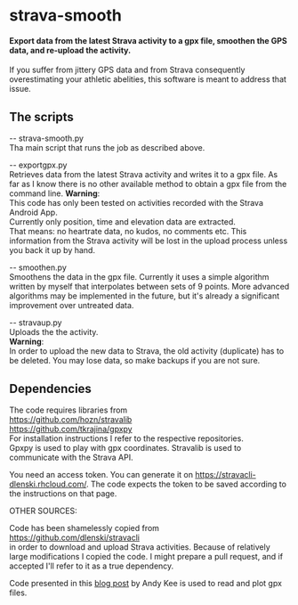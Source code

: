 # strava-smooth

#### Export data from the latest Strava activity to a gpx file, smoothen the GPS data, and re-upload the activity.

If you suffer from jittery GPS data and from Strava consequently overestimating your athletic abelities, this software is meant to address that issue.


## The scripts

-- strava-smooth.py  
Tha main script that runs the job as described above.

-- exportgpx.py  
Retrieves data from the latest Strava activity and writes it to a gpx file. As far as I know there is no other available method  to obtain a gpx file from the command line.
**Warning**:  
  This code has only been tested on activities recorded with the Strava Android App.  
  Currently only position, time and elevation data are extracted.  
  That means: no heartrate data, no kudos, no comments etc. This information from the Strava activity will be lost in the upload process unless you back it up by hand.

-- smoothen.py  
Smoothens the data in the gpx file. Currently it uses a simple algorithm written by myself that interpolates between sets of 9 points. More advanced algorithms may be implemented in the future, but it's already a significant improvement over untreated data.

-- stravaup.py  
Uploads the the activity.  
**Warning**:  
  In order to upload the new data to Strava, the old activity (duplicate) has to be deleted. You may lose data, so make backups if you are not sure.


## Dependencies

The code requires libraries from  
https://github.com/hozn/stravalib  
https://github.com/tkrajina/gpxpy  
For installation instructions I refer to the respective repositories.  
Gpxpy is used to play with gpx coordinates. Stravalib is used to communicate with the Strava API.

You need an access token. You can generate it on https://stravacli-dlenski.rhcloud.com/. The code expects the token to be saved according to the instructions on that page.


OTHER SOURCES:  

Code has been shamelessly copied from  
https://github.com/dlenski/stravacli  
in order to download and upload Strava activities. Because of relatively large modifications I copied the code. I might prepare a pull request, and if accepted I'll refer to it as a true dependency.

Code presented in this [blog post](http://andykee.com/visualizing-strava-tracks-with-python.html) by Andy Kee is used to read and plot gpx files.



